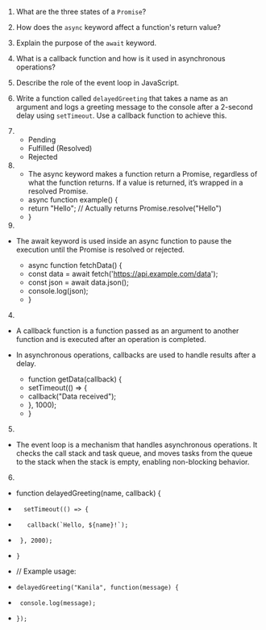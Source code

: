 1. What are the three states of a `Promise`?
2. How does the `async` keyword affect a function's return value?
3. Explain the purpose of the `await` keyword.
4. What is a callback function and how is it used in asynchronous operations?
5. Describe the role of the event loop in JavaScript.
6. Write a function called `delayedGreeting` that takes a name as an argument and logs a greeting message to the console after a 2-second delay using `setTimeout`. Use a callback function to achieve this.





1. 	
    - Pending
	- Fulfilled (Resolved)
	- Rejected

2. 
   - The async keyword makes a function return a Promise, regardless of what the function returns. If a value is returned, it’s wrapped in a   resolved Promise.
    - async function example() {
    -   return "Hello"; // Actually returns Promise.resolve("Hello")
    - }

3. 
  - The await keyword is used inside an async function to pause the execution until the Promise is resolved or rejected.

    - async function fetchData() {
    - const data = await fetch('https://api.example.com/data');
    - const json = await data.json();
    - console.log(json);
    - } 

4. 
 - A callback function is a function passed as an argument to another function and is executed after an operation is completed.
  - In asynchronous operations, callbacks are used to handle results after a delay.

    - function getData(callback) {
    -  setTimeout(() => {
    -    callback("Data received");
    -  }, 1000);
    - }

5. 
 - The event loop is a mechanism that handles asynchronous operations. It checks the call stack and task queue, and moves tasks from the queue to the stack when the stack is empty, enabling non-blocking behavior.

6. 
 -    function delayedGreeting(name, callback) {
 -       setTimeout(() => {
 -        callback(`Hello, ${name}!`);
 -      }, 2000);
 -     }

 -   // Example usage:
 -     delayedGreeting("Kanila", function(message) {
 -      console.log(message);
 -     });